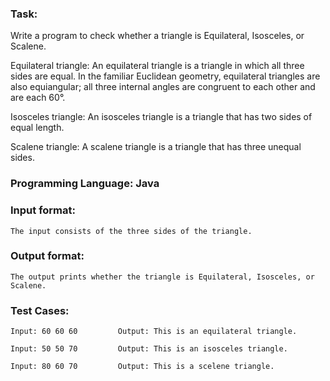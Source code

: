 ### Task: 
Write a program to check whether a triangle is Equilateral, Isosceles, or Scalene.

Equilateral triangle: An equilateral triangle is a triangle in which all three sides are equal. In the familiar Euclidean geometry, equilateral triangles are also equiangular; all three internal angles are congruent to each other and are each 60°.

Isosceles triangle: An isosceles triangle is a triangle that has two sides of equal length.

Scalene triangle: A scalene triangle is a triangle that has three unequal sides.

### Programming Language: Java

### Input format:
    The input consists of the three sides of the triangle.

### Output format: 
    The output prints whether the triangle is Equilateral, Isosceles, or Scalene.

### Test Cases:
    Input: 60 60 60         Output: This is an equilateral triangle.

    Input: 50 50 70         Output: This is an isosceles triangle.

    Input: 80 60 70         Output: This is a scelene triangle.

